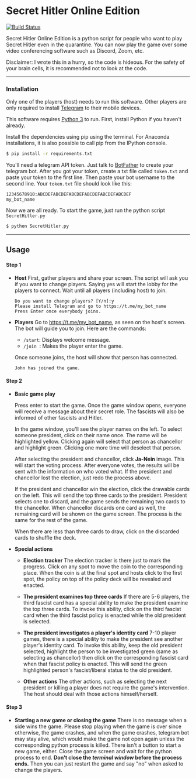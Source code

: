 # Secret Hitler Online Edition

[![Build Status](https://travis-ci.org/joemccann/dillinger.svg?branch=master)](https://travis-ci.org/joemccann/dillinger)

Secret Hitler Online Edition is a python script for people who want to play Secret Hitler even in the quarantine. You can now play the game over some video conferencing software such as Discord, Zoom, etc.

Disclaimer: I wrote this in a hurry, so the code is hideous. For the safety of your brain cells, it is recommended not to look at the code.

---
### Installation

Only one of the players (host) needs to run this software. Other players are only required to install [Telegram](https://telegram.org/) to their mobile devices.

This software requires [Python 3](https://www.python.org/downloads/) to run. First, install Python if you haven't already. 

Install the dependencies using pip using the terminal. For Anaconda installations, it is also possible to call pip from the IPython console. 

```sh
$ pip install -r requirements.txt
```

You'll need a telegram API token. Just talk to [BotFather](https://t.me/botfather) to create your telegram bot. After you got your token, create a txt file called `token.txt` and paste your token to the first line. Then paste your bot username to the second line. Your `token.txt` file should look like this:
```
12345678910:ABCDEFABCDEFABCDEFABCDEFABCDEFABCDEF
my_bot_name
```

Now we are all ready. To start the game, just run the python script `SecretHitler.py`

```sh
$ python SecretHitler.py
```

---
## Usage

#### Step 1

- **Host**
First, gather players and share your screen. The script will ask you if you want to change players. Saying yes will start the lobby for the players to connect. Wait until all players (including host) to join.
    ```
    Do you want to change players? [Y/n]:y
    Please install Telegram and go to https://t.me/my_bot_name
    Press Enter once everybody joins.
    ```
- **Players**
Go to https://t.me/my_bot_name, as seen on the host's screen. The bot will guide you to join. Here are the commands:
  * `/start`: Displays welcome message.
  * `/join`&nbsp;&nbsp;: Makes the player enter the game.

  Once someone joins, the host will show that person has connected.
  ```
  John has joined the game.
  ```
#### Step 2
- **Basic game play**
  
    Press enter to start the game. Once the game window opens, everyone will receive a message about their secret role. The fascists will also be informed of other fascists and Hitler. 

    In the game window, you'll see the player names on the left. To select someone president, click on their name once. The name will be highlighted yellow. Clicking again will select that person as chancellor and highlight green. Clicking one more time will deselect that person.

    After selecting the president and chancellor, click **Ja-Nein** image. This will start the voting process. After everyone votes, the results will be sent with the information on who voted what. If the president and chancellor lost the election, just redo the process above.
    
    If the president and chancellor win the election, click the drawable cards on the left. This will send the top three cards to the president. President selects one to discard, and the game sends the remaining two cards to the chancellor. When chancellor discards one card as well, the remaining card will be shown on the game screen. The process is the same for the rest of the game.
    
    When there are less than three cards to draw, click on the discarded cards to shuffle the deck.
    
- **Special actions**
    - **Election tracker**
    The election tracker is there just to mark the progress. Click on any spot to move the coin to the corresponding place. When the coin is at the final spot and hosts click to the first spot, the policy on top of the policy deck will be revealed and enacted.

    - **The president examines top three cards**
    If there are 5-6 players, the third fascist card has a special ability to make the president examine the top three cards. To invoke this ability, click on the third fascist card when the third fascist policy is enacted while the old president is selected.
    
    - **The president investigates a player's identity card**
    7-10 player games, there is a special ability to make the president see another player's identity card. To invoke this ability, keep the old president selected, highlight the person to be investigated green (same as selecting as chancellor) then click on the corresponding fascist card when that fascist policy is enacted. This will send the green highlighted person's fascist/liberal status to the old president. 
    
    - **Other actions**
    The other actions, such as selecting the next president or killing a player does not require the game's intervention. The host should deal with those actions himself/herself.
    
#### Step 3
- **Starting a new game or closing the game**
There is no message when a side wins the game. Please stop playing when the game is over since otherwise, the game crashes, and when the game crashes, telegram bot may stay alive, which would make the game not open again unless the corresponding python process is killed.
There isn't a button to start a new game, either. Close the game screen and wait for the python process to end. **Don't close the _terminal window_ before the process ends.** Then you can just restart the game and say "no" when asked to change the players.



